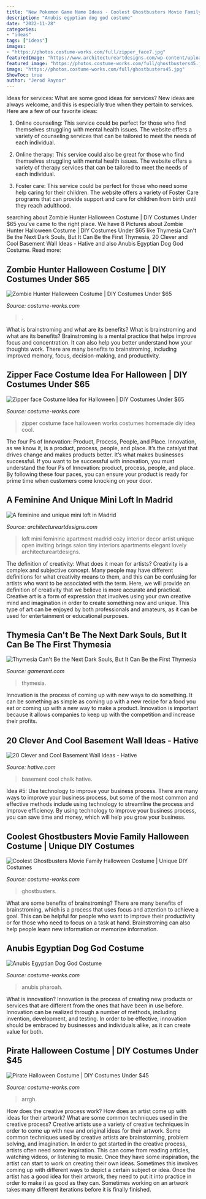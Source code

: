 ```yaml
---
title: "New Pokemon Game Name Ideas - Coolest Ghostbusters Movie Family Halloween Costume"
description: "Anubis egyptian dog god costume"
date: "2022-11-28"
categories:
- "ideas"
tags: ["ideas"]
images:
- "https://photos.costume-works.com/full/zipper_face7.jpg"
featuredImage: "https://www.architectureartdesigns.com/wp-content/uploads/2014/01/756.jpg"
featured_image: "https://photos.costume-works.com/full/ghostbusters45.jpg"
image: "https://photos.costume-works.com/full/ghostbusters45.jpg"
ShowToc: true
author: "Jerod Raynor"
---
```



Ideas for services: What are some good ideas for services?
New ideas are always welcome, and this is especially true when they pertain to services. Here are a few of our favorite ideas:
1. Online counseling: This service could be perfect for those who find themselves struggling with mental health issues. The website offers a variety of counseling services that can be tailored to meet the needs of each individual.

2. Online therapy: This service could also be great for those who find themselves struggling with mental health issues. The website offers a variety of therapy services that can be tailored to meet the needs of each individual.

3. Foster care: This service could be perfect for those who need some help caring for their children. The website offers a variety of Foster Care programs that can provide support and care for children from birth until they reach adulthood.


	

		
searching about Zombie Hunter Halloween Costume | DIY Costumes Under $65 you've came to the right place. We have 8 Pictures about Zombie Hunter Halloween Costume | DIY Costumes Under $65 like Thymesia Can&#039;t Be the Next Dark Souls, But It Can Be the First Thymesia, 20 Clever and Cool Basement Wall Ideas - Hative and also Anubis Egyptian Dog God Costume. Read more:
		
    
## Zombie Hunter Halloween Costume | DIY Costumes Under $65

<img loading=lazy src="https://photos.costume-works.com/full/zombie_hunter.jpg" onerror="this.onerror=null;this.src='https://tse1.mm.bing.net/th?id=OIP.laHzNihRr37Al8Bzs5acjQHaMC&amp;pid=15.1';" alt="Zombie Hunter Halloween Costume | DIY Costumes Under $65">

_Source: costume-works.com_

>. 

	

What is brainstroming and what are its benefits?
What is brainstroming and what are its benefits? Brainstroming is a mental practice that helps improve focus and concentration. It can also help you better understand how your thoughts work. There are many benefits to brainstroming, including improved memory, focus, decision-making, and productivity.

    
## Zipper Face Costume Idea For Halloween | DIY Costumes Under $65

<img loading=lazy src="https://photos.costume-works.com/full/zipper_face7.jpg" onerror="this.onerror=null;this.src='https://tse4.mm.bing.net/th?id=OIP.R6Y5wrfUk6pDfh9j5jAoCQHaJ4&amp;pid=15.1';" alt="Zipper face Costume Idea for Halloween | DIY Costumes Under $65">

_Source: costume-works.com_

>zipper costume face halloween works costumes homemade diy idea cool. 

	

The four Ps of Innovation: Product, Process, People, and Place.
Innovation, as we know it, is a product, process, people, and place. It’s the catalyst that drives change and makes products better. It’s what makes businesses successful.
If you want to be successful with innovation, you must understand the four Ps of Innovation: product, process, people, and place. By following these four paces, you can ensure your product is ready for prime time when customers come knocking on your door.

    
## A Feminine And Unique Mini Loft In Madrid

<img loading=lazy src="https://www.architectureartdesigns.com/wp-content/uploads/2014/01/756.jpg" onerror="this.onerror=null;this.src='https://tse1.mm.bing.net/th?id=OIP.zHi6sfnXiTPjUw7YuGCYgQHaJ4&amp;pid=15.1';" alt="A feminine and unique mini loft in Madrid">

_Source: architectureartdesigns.com_

>loft mini feminine apartment madrid cozy interior decor artist unique open inviting brings salon tiny interiors apartments elegant lovely architectureartdesigns. 

	

The definition of creativity: What does it mean for artists?
Creativity is a complex and subjective concept. Many people may have different definitions for what creativity means to them, and this can be confusing for artists who want to be associated with the term. Here, we will provide an definition of creativity that we believe is more accurate and practical. Creative art is a form of expression that involves using your own creative mind and imagination in order to create something new and unique. This type of art can be enjoyed by both professionals and amateurs, as it can be used for entertainment or educational purposes.

    
## Thymesia Can&#039;t Be The Next Dark Souls, But It Can Be The First Thymesia

<img loading=lazy src="https://static0.gamerantimages.com/wordpress/wp-content/uploads/2021/03/thymesia-dark-souls.jpg" onerror="this.onerror=null;this.src='https://tse4.mm.bing.net/th?id=OIP.z_2qFd3-fLcZXXzHrqIFewHaDt&amp;pid=15.1';" alt="Thymesia Can&#039;t Be the Next Dark Souls, But It Can Be the First Thymesia">

_Source: gamerant.com_

>thymesia. 

	

Innovation is the process of coming up with new ways to do something. It can be something as simple as coming up with a new recipe for a food you eat or coming up with a new way to make a product. Innovation is important because it allows companies to keep up with the competition and increase their profits.

    
## 20 Clever And Cool Basement Wall Ideas - Hative

<img loading=lazy src="https://hative.com/wp-content/uploads/2014/05/basement-wall-ideas/17-chalk-wall-basement.jpg" onerror="this.onerror=null;this.src='https://tse3.mm.bing.net/th?id=OIP.XIAcBqTxaZNxCML3d3ajDwHaLH&amp;pid=15.1';" alt="20 Clever and Cool Basement Wall Ideas - Hative">

_Source: hative.com_

>basement cool chalk hative. 

	

Idea #5: Use technology to improve your business process.
There are many ways to improve your business process, but some of the most common and effective methods include using technology to streamline the process and improve efficiency. By using technology to improve your business process, you can save time and money, which will help you grow your business.

    
## Coolest Ghostbusters Movie Family Halloween Costume | Unique DIY Costumes

<img loading=lazy src="https://photos.costume-works.com/full/ghostbusters45.jpg" onerror="this.onerror=null;this.src='https://tse4.mm.bing.net/th?id=OIP.Yxirxt0w9-ai43Qao6jZIwHaMe&amp;pid=15.1';" alt="Coolest Ghostbusters Movie Family Halloween Costume | Unique DIY Costumes">

_Source: costume-works.com_

>ghostbusters. 

	

What are some benefits of brainstroming?
There are many benefits of brainstroming, which is a process that uses focus and attention to achieve a goal. This can be helpful for people who want to improve their productivity or for those who need to focus on a task at hand. Brainstroming can also help people learn new information or memorize information.

    
## Anubis Egyptian Dog God Costume

<img loading=lazy src="https://photos.costume-works.com/full/anubis_egyptian_dog_god.jpg" onerror="this.onerror=null;this.src='https://tse3.mm.bing.net/th?id=OIP.FT68J9H06ToT5aDSNmkcIwHaF4&amp;pid=15.1';" alt="Anubis Egyptian Dog God Costume">

_Source: costume-works.com_

>anubis pharoah. 

	

What is innovation?
Innovation is the process of creating new products or services that are different from the ones that have been in use before. Innovation can be realized through a number of methods, including invention, development, and testing. In order to be effective, innovation should be embraced by businesses and individuals alike, as it can create value for both.

    
## Pirate Halloween Costume | DIY Costumes Under $45

<img loading=lazy src="https://photos.costume-works.com/full/pirate6.jpg" onerror="this.onerror=null;this.src='https://tse1.mm.bing.net/th?id=OIP.kOWwHFCXMQQRi_o_HobLAQHaJ3&amp;pid=15.1';" alt="Pirate Halloween Costume | DIY Costumes Under $45">

_Source: costume-works.com_

>arrgh. 

	

How does the creative process work? How does an artist come up with ideas for their artwork? What are some common techniques used in the creative process?
Creative artists use a variety of creative techniques in order to come up with new and original ideas for their artwork. Some common techniques used by creative artists are brainstorming, problem solving, and imagination. In order to get started in the creative process, artists often need some inspiration. This can come from reading articles, watching videos, or listening to music. Once they have some inspiration, the artist can start to work on creating their own ideas. Sometimes this involves coming up with different ways to depict a certain subject or idea. Once the artist has a good idea for their artwork, they need to put it into practice in order to make it as good as they can. Sometimes working on an artwork takes many different iterations before it is finally finished.

